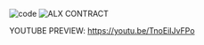 ![code](https://github.com/user-attachments/assets/f907d3fb-7a25-4bbe-a5e1-2c2ab49153f1) ![ALX CONTRACT](https://github.com/user-attachments/assets/c99ee02f-1a31-4485-8859-08d57953f902)

YOUTUBE PREVIEW: https://youtu.be/TnoEiIJvFPo
